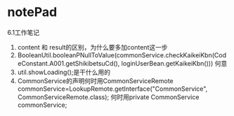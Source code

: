# notePad
6.1工作笔记

1. content 和 result的区别，为什么要多加content这一步
2. BooleanUtil.booleanPNullToValue(commonService.checkKaikeiKbn(CodeConstant.A001.getShikibetsuCd(),
		        loginUserBean.getKaikeiKbn())) 何意
3. util.showLoading();是干什么用的
4. CommonService的声明何时用CommonServiceRemote commonService=LookupRemote.getInterface("CommonService", CommonServiceRemote.class);
                     何时用private CommonService commonService;
